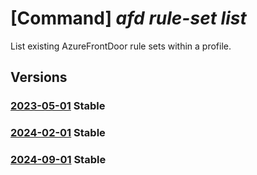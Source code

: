 # [Command] _afd rule-set list_

List existing AzureFrontDoor rule sets within a profile.

## Versions

### [2023-05-01](/Resources/mgmt-plane/L3N1YnNjcmlwdGlvbnMve30vcmVzb3VyY2Vncm91cHMve30vcHJvdmlkZXJzL21pY3Jvc29mdC5jZG4vcHJvZmlsZXMve30vcnVsZXNldHM=/2023-05-01.xml) **Stable**

<!-- mgmt-plane /subscriptions/{}/resourcegroups/{}/providers/microsoft.cdn/profiles/{}/rulesets 2023-05-01 -->

### [2024-02-01](/Resources/mgmt-plane/L3N1YnNjcmlwdGlvbnMve30vcmVzb3VyY2Vncm91cHMve30vcHJvdmlkZXJzL21pY3Jvc29mdC5jZG4vcHJvZmlsZXMve30vcnVsZXNldHM=/2024-02-01.xml) **Stable**

<!-- mgmt-plane /subscriptions/{}/resourcegroups/{}/providers/microsoft.cdn/profiles/{}/rulesets 2024-02-01 -->

### [2024-09-01](/Resources/mgmt-plane/L3N1YnNjcmlwdGlvbnMve30vcmVzb3VyY2Vncm91cHMve30vcHJvdmlkZXJzL21pY3Jvc29mdC5jZG4vcHJvZmlsZXMve30vcnVsZXNldHM=/2024-09-01.xml) **Stable**

<!-- mgmt-plane /subscriptions/{}/resourcegroups/{}/providers/microsoft.cdn/profiles/{}/rulesets 2024-09-01 -->
